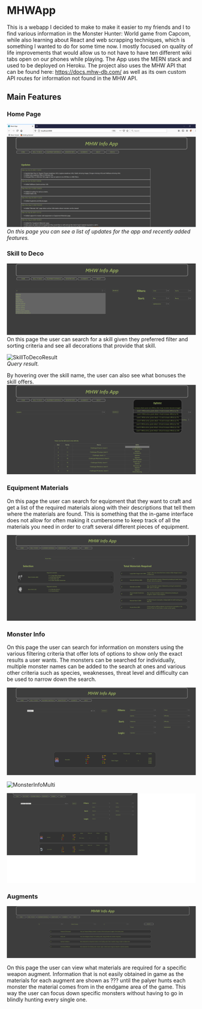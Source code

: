 # MHWApp
This is a webapp I decided to make to make it easier to my friends and I to find various information in the Monster Hunter: World game from Capcom, while also learning about React and web scrapping techniques, which is something I wanted to do for some time now. I mostly focused on quality of life improvements that would allow us to not have to have ten different wiki tabs open on our phones while playing. The App uses the MERN stack and used to be deployed on Heroku. The project also uses the MHW API that can be found here: https://docs.mhw-db.com/ as well as its own custom API routes for information not found in the MHW API.

## Main Features

### Home Page
![HomePage](./mhw-app/Screenshots/HomePage.png)</br>
*On this page you can see a list of updates for the app and recently added features.*</br>

### Skill to Deco
![SkillToDecoBase](./mhw-app/Screenshots/SkillToDecoBase1.png)</br>
On this page the user can search for a skill given they preferred filter and sorting criteria and see all decorations that provide that skill. </br>

![SkillToDecoResult](./Screenshots/SkillToDecoResult.png)</br>
*Query result.*</br>

By hovering over the skill name, the user can also see what bonuses the skill offers. </br>
![SkillToDecoHover](./mhw-app/Screenshots/SkillToDecoHover.png)</br>

### Equipment Materials
On this page the user can search for equipment that they want to craft and get a list of the required materials along with their descriptions that tell them where the materials are found. This is something that the in-game interface does not allow for often making it cumbersome to keep track of all the materials you need in order to craft several different pieces of equipment. </br>

![EquipmentMaterials](./mhw-app/Screenshots/EquipmentMaterials.png)</br>

### Monster Info
On this page the user can search for information on monsters using the various filtering criteria that offer lots of options to show only the exact results a user wants. The monsters can be searched for individually, multiple monster names can be added to the search at ones and various other criteria such as species, weaknesses, threat level and difficulty can be used to narrow down the search. </br>

![MonsterInfoSingle](./mhw-app/Screenshots/MonsterInfoSingle.png)</br>


![MonsterInfoMulti](./mhw-app/Screenshots/MonsterInfoMulti.png)</br>

![MonsterInfoMulti2](./mhw-app/Screenshots/MonsterInfoMulti2.png)</br>


### Augments
![Augments](./mhw-app/Screenshots/Augments.png)</br>

On this page the user can view what materials are required for a specific weapon augment. Information that is not easily obtained in game as the materials for each augment are shown as ??? until the palyer hunts each monster the material comes from in the endgame area of the game. This way the user can focus down specific monsters without having to go in blindly hunting every single one. </br>
